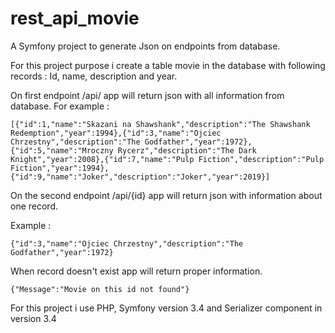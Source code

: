 rest_api_movie
==============

A Symfony project to generate Json on endpoints from database. 

For this project purpose i create a table movie in the database with following records : Id, name, description and year.

On first endpoint /api/ app will return json with all information from database.
For example : 

`[{"id":1,"name":"Skazani na Shawshank","description":"The Shawshank Redemption","year":1994},{"id":3,"name":"Ojciec Chrzestny","description":"The Godfather","year":1972},{"id":5,"name":"Mroczny Rycerz","description":"The Dark Knight","year":2008},{"id":7,"name":"Pulp Fiction","description":"Pulp Fiction","year":1994},{"id":9,"name":"Joker","description":"Joker","year":2019}]`

On the second endpoint /api/{id} app will return json with information about one record.

Example :

`{"id":3,"name":"Ojciec Chrzestny","description":"The Godfather","year":1972}`

When record doesn't exist app will return proper information. 

`{"Message":"Movie on this id not found"}
`

For this project i use PHP, Symfony version 3.4 and Serializer component in version 3.4